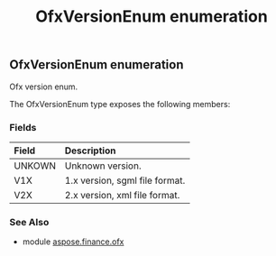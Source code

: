 ﻿---
title: OfxVersionEnum enumeration
second_title: Aspose.Finance for Python via .NET API References
description: 
type: docs
weight: 1260
url: /python-net/aspose.finance.ofx/ofxversionenum/
is_root: false
---

## OfxVersionEnum enumeration

Ofx version enum.



The OfxVersionEnum type exposes the following members:

### Fields
| Field | Description |
| :- | :- |
| UNKOWN | Unknown version. |
| V1X | 1.x version, sgml file format. |
| V2X | 2.x version, xml file format. |


### See Also

* module [aspose.finance.ofx](../)
